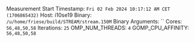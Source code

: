 Measurement Start Timestamp: `Fri 02 Feb 2024 10:17:12 AM CET (1706865432)`
Host: i10se19
Binary: `/u/home/friese/build/STREAM/stream.150M`
Binary Arguments: ``
Cores: `56,48,50,58`
Iterations: `25`
OMP_NUM_THREADS: `4`
GOMP_CPU_AFFINITY: `56,48,50,58`
